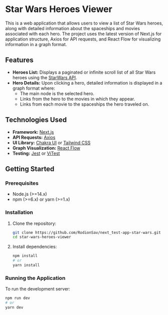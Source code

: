 # Star Wars Heroes Viewer

This is a web application that allows users to view a list of Star Wars heroes, along with detailed information about the spaceships and movies associated with each hero. The project uses the latest version of Next.js for application structure, Axios for API requests, and React Flow for visualizing information in a graph format.

## Features

- **Heroes List:** Displays a paginated or infinite scroll list of all Star Wars heroes using the [StarWars API](https://sw-api.starnavi.io).
- **Hero Details:** Upon clicking a hero, detailed information is displayed in a graph format where:
  - The main node is the selected hero.
  - Links from the hero to the movies in which they appear.
  - Links from each movie to the spaceships the hero traveled on.
  
## Technologies Used

- **Framework:** [Next.js](https://nextjs.org/)
- **API Requests:** [Axios](https://axios-http.com/)
- **UI Library:** [Chakra UI](https://chakra-ui.com/) or [Tailwind CSS](https://tailwindcss.com/)
- **Graph Visualization:** [React Flow](https://reactflow.dev/)
- **Testing:** [Jest](https://jestjs.io/) or [ViTest](https://vitest.dev/)

## Getting Started

### Prerequisites

- Node.js (>=14.x)
- npm (>=6.x) or yarn (>=1.x)

### Installation

1. Clone the repository:
    ```sh
    git clone https://github.com/RodionSav/next_test-app-star-wars.git
    cd star-wars-heroes-viewer
    ```

2. Install dependencies:
    ```sh
    npm install
    # or
    yarn install
    ```

### Running the Application

To run the development server:
```sh
npm run dev
# or
yarn dev
